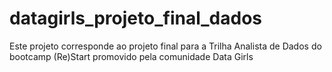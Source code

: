 # datagirls_projeto_final_dados
Este projeto corresponde ao projeto final para a Trilha Analista de Dados do bootcamp (Re)Start promovido pela comunidade Data Girls
